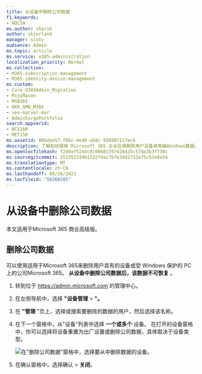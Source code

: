 ```yaml
---
title: 从设备中删除公司数据
f1.keywords:
- NOCSH
ms.author: sharik
author: skjerland
manager: scotv
audience: Admin
ms.topic: article
ms.service: o365-administration
localization_priority: Normal
ms.collection:
- M365-subscription-management
- M365-identity-device-management
ms.custom:
- Core_O365Admin_Migration
- MiniMaven
- MSB365
- OKR_SMB_M365
- seo-marvel-mar
- AdminSurgePortfolio
search.appverid:
- BCS160
- MET150
ms.assetid: 80bdae57-f8bc-4e40-a58c-956007117ecb
description: 了解如何使用 Microsoft 365 企业应用删除用户设备或电脑Windows数据。
ms.openlocfilehash: f249af524dcdc00601357428425c57da3b3f738c
ms.sourcegitcommit: 251551539b1532fdac7b7e3dd2733a75c62e8a54
ms.translationtype: MT
ms.contentlocale: zh-CN
ms.lasthandoff: 08/16/2021
ms.locfileid: "58360285"
---
```

# <a name="remove-company-data-from-devices"></a>从设备中删除公司数据

本文适用于Microsoft 365 商业高级版。

## <a name="remove-company-data"></a>删除公司数据

可以使用适用于Microsoft 365来删除用户具有的设备或受 Windows 保护的 PC[](app-protection-settings-for-android-and-ios.md)上的公司Microsoft 365。 [](protection-settings-for-windows-10-devices.md) **从设备中删除公司数据后，该数据不可恢复** 。 
  
1. 转到位于 <a href="https://go.microsoft.com/fwlink/p/?linkid=837890" target="_blank">https://admin.microsoft.com</a> 的管理中心。
    
2. 在左侧导航中，选择 **"设备管理** \> **"。**  
  
3. 在 **"管理** "页上，选择或搜索要删除的数据的用户，然后选择该名称。 
    
4. 在下一个窗格中，从"设备"列表中选择 **一个或多个** 设备。 在打开的设备窗格中，你可以选择将设备重置为出厂设置或删除公司数据，具体取决于设备类型。 
    
    ![在"删除公司数据"窗格中，选择要从中删除数据的设备。](../../media/resetorremove.png)
  
5. 在确认窗格中，选择确认 \> **关闭**。
    


